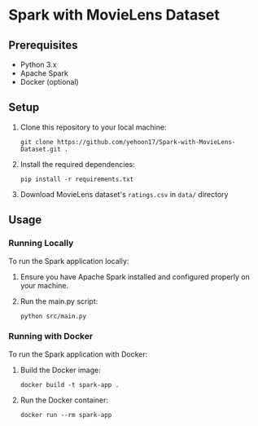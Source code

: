 # Spark with MovieLens Dataset

## Prerequisites

- Python 3.x
- Apache Spark
- Docker (optional)

## Setup

1. Clone this repository to your local machine:
   ```
   git clone https://github.com/yehoon17/Spark-with-MovieLens-Dataset.git .
   ```

2. Install the required dependencies:
   ```
   pip install -r requirements.txt
   ```

3. Download MovieLens dataset's `ratings.csv` in `data/` directory

## Usage

### Running Locally

To run the Spark application locally:

1. Ensure you have Apache Spark installed and configured properly on your machine.

2. Run the main.py script:
   ```
   python src/main.py
   ```

### Running with Docker

To run the Spark application with Docker:

1. Build the Docker image:
   ```
   docker build -t spark-app .
   ```

2. Run the Docker container:
   ```
   docker run --rm spark-app
   ```

